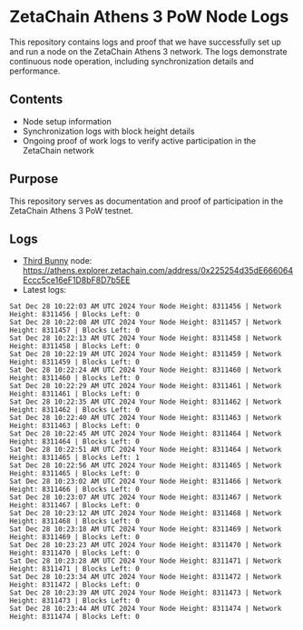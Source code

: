 # ZetaChain Athens 3 PoW Node Logs
This repository contains logs and proof that we have successfully set up and run a node on the ZetaChain Athens 3 network. The logs demonstrate continuous node operation, including synchronization details and performance.

## Contents
- Node setup information
- Synchronization logs with block height details
- Ongoing proof of work logs to verify active participation in the ZetaChain network

## Purpose
This repository serves as documentation and proof of participation in the ZetaChain Athens 3 PoW testnet.

## Logs

- [Third Bunny](https://thirdbunny.xyz/) node: https://athens.explorer.zetachain.com/address/0x225254d35dE666064Eccc5ce16eF1D8bF8D7b5EE
- Latest logs:
```
Sat Dec 28 10:22:03 AM UTC 2024 Your Node Height: 8311456 | Network Height: 8311456 | Blocks Left: 0
Sat Dec 28 10:22:08 AM UTC 2024 Your Node Height: 8311457 | Network Height: 8311457 | Blocks Left: 0
Sat Dec 28 10:22:13 AM UTC 2024 Your Node Height: 8311458 | Network Height: 8311458 | Blocks Left: 0
Sat Dec 28 10:22:19 AM UTC 2024 Your Node Height: 8311459 | Network Height: 8311459 | Blocks Left: 0
Sat Dec 28 10:22:24 AM UTC 2024 Your Node Height: 8311460 | Network Height: 8311460 | Blocks Left: 0
Sat Dec 28 10:22:29 AM UTC 2024 Your Node Height: 8311461 | Network Height: 8311461 | Blocks Left: 0
Sat Dec 28 10:22:35 AM UTC 2024 Your Node Height: 8311462 | Network Height: 8311462 | Blocks Left: 0
Sat Dec 28 10:22:40 AM UTC 2024 Your Node Height: 8311463 | Network Height: 8311463 | Blocks Left: 0
Sat Dec 28 10:22:45 AM UTC 2024 Your Node Height: 8311464 | Network Height: 8311464 | Blocks Left: 0
Sat Dec 28 10:22:51 AM UTC 2024 Your Node Height: 8311464 | Network Height: 8311465 | Blocks Left: 1
Sat Dec 28 10:22:56 AM UTC 2024 Your Node Height: 8311465 | Network Height: 8311465 | Blocks Left: 0
Sat Dec 28 10:23:02 AM UTC 2024 Your Node Height: 8311466 | Network Height: 8311466 | Blocks Left: 0
Sat Dec 28 10:23:07 AM UTC 2024 Your Node Height: 8311467 | Network Height: 8311467 | Blocks Left: 0
Sat Dec 28 10:23:12 AM UTC 2024 Your Node Height: 8311468 | Network Height: 8311468 | Blocks Left: 0
Sat Dec 28 10:23:18 AM UTC 2024 Your Node Height: 8311469 | Network Height: 8311469 | Blocks Left: 0
Sat Dec 28 10:23:23 AM UTC 2024 Your Node Height: 8311470 | Network Height: 8311470 | Blocks Left: 0
Sat Dec 28 10:23:28 AM UTC 2024 Your Node Height: 8311471 | Network Height: 8311471 | Blocks Left: 0
Sat Dec 28 10:23:34 AM UTC 2024 Your Node Height: 8311472 | Network Height: 8311472 | Blocks Left: 0
Sat Dec 28 10:23:39 AM UTC 2024 Your Node Height: 8311473 | Network Height: 8311473 | Blocks Left: 0
Sat Dec 28 10:23:44 AM UTC 2024 Your Node Height: 8311474 | Network Height: 8311474 | Blocks Left: 0
```
